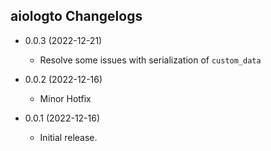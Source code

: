 ## aiologto Changelogs

- 0.0.3 (2022-12-21)
  - Resolve some issues with serialization of `custom_data`

- 0.0.2 (2022-12-16)
  - Minor Hotfix

- 0.0.1 (2022-12-16)
  - Initial release.
